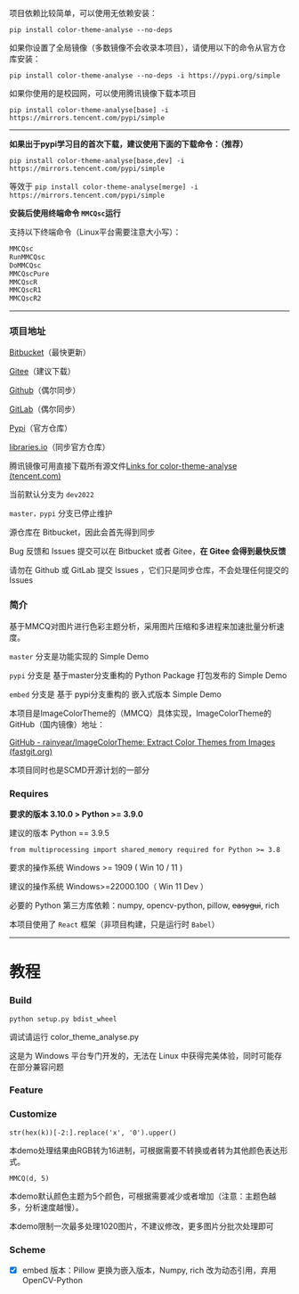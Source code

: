 项目依赖比较简单，可以使用无依赖安装：

`pip install color-theme-analyse --no-deps`

如果你设置了全局镜像（多数镜像不会收录本项目），请使用以下的命令从官方仓库安装：

`pip install color-theme-analyse --no-deps -i https://pypi.org/simple`

如果你使用的是校园网，可以使用腾讯镜像下载本项目

`pip install color-theme-analyse[base] -i https://mirrors.tencent.com/pypi/simple`

---

**如果出于pypi学习目的首次下载，建议使用下面的下载命令：（推荐）**

`pip install color-theme-analyse[base,dev] -i https://mirrors.tencent.com/pypi/simple`

等效于 `pip install color-theme-analyse[merge] -i https://mirrors.tencent.com/pypi/simple`

**安装后使用终端命令 `MMCQsc`运行**

支持以下终端命令（Linux平台需要注意大小写）：

```bash
MMCQsc
RunMMCQsc
DoMMCQsc
MMCQscPure
MMCQscR
MMCQscR1
MMCQscR2
```

---

### 项目地址

[Bitbucket](https://bitbucket.org/hi-windom/colorthemeanalyse/ "默认仓库")（最快更新）

[Gitee](https://gitee.com/hi-windom/color-theme-analyse "主要同步仓库")（建议下载）

[Github](https://github.com/Soltus/color-theme-analyse)（偶尔同步）

[GitLab](https://gitlab.com/liaoshanyi/ColorThemeAnalyse)（偶尔同步）

[Pypi](https://pypi.org/project/color-theme-analyse/ "https://pypi.org/project/color-theme-analyse/")（官方仓库）

[libraries.io](https://libraries.io/pypi/color-theme-analyse)（同步官方仓库）

腾讯镜像可用直接下载所有源文件[Links for color-theme-analyse (tencent.com)](https://mirrors.tencent.com/pypi/simple/color-theme-analyse/)

当前默认分支为 `dev2022`

`master，pypi` 分支已停止维护

源仓库在 Bitbucket，因此会首先得到同步

Bug 反馈和 Issues 提交可以在 Bitbucket 或者 Gitee，**在 Gitee 会得到最快反馈**

请勿在 Github 或 GitLab 提交 Issues ，它们只是同步仓库，不会处理任何提交的 Issues

### 简介

基于MMCQ对图片进行色彩主题分析，采用图片压缩和多进程来加速批量分析速度。

`master` 分支是功能实现的 Simple Demo

`pypi` 分支是 基于master分支重构的 Python Package 打包发布的 Simple Demo

`embed` 分支是 基于 pypi分支重构的 嵌入式版本 Simple Demo

本项目是ImageColorTheme的（MMCQ）具体实现，ImageColorTheme的GitHub（国内镜像）地址：

[GitHub - rainyear/ImageColorTheme: Extract Color Themes from Images (fastgit.org)](https://hub.fastgit.org/rainyear/ImageColorTheme)

本项目同时也是SCMD开源计划的一部分

### Requires

**要求的版本 3.10.0 > Python >= 3.9.0**

建议的版本 Python == 3.9.5

`from multiprocessing import shared_memory required for Python >= 3.8`

要求的操作系统 Windows >= 1909  ( Win 10 / 11 )

建议的操作系统 Windows>=22000.100（ Win 11 Dev ）

必要的 Python 第三方库依赖：numpy, opencv-python, pillow, ~~easygui~~, rich

本项目使用了 `React` 框架（非项目构建，只是运行时 `Babel`）

---

# 教程

### Build

`python setup.py bdist_wheel`

调试请运行 color_theme_analyse.py

这是为 Windows 平台专门开发的，无法在 Linux 中获得完美体验，同时可能存在部分兼容问题

### Feature

### Customize

`str(hex(k))[-2:].replace('x', '0').upper()`

本demo处理结果由RGB转为16进制，可根据需要不转换或者转为其他颜色表达形式。

`MMCQ(d, 5)`

本demo默认颜色主题为5个颜色，可根据需要减少或者增加（注意：主题色越多，分析速度越慢）。

本demo限制一次最多处理1020图片，不建议修改，更多图片分批次处理即可

### Scheme

* [X] embed 版本：Pillow 更换为嵌入版本，Numpy, rich 改为动态引用，弃用 OpenCV-Python

